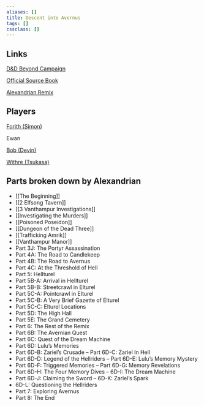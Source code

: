 ```yaml
---
aliases: []
title: Descent into Avernus
tags: []
cssclass: []
---
```


## Links

[D&D Beyond Campaign](https://www.dndbeyond.com/campaigns/1825272)

[Official Source Book](https://www.dndbeyond.com/sources/bgdia)

[Alexandrian Remix](https://thealexandrian.net/wordpress/44214/roleplaying-games/remixing-avernus)

## Players

[Forith (Simon)](https://www.dndbeyond.com/profile/Ferian/characters/46077442)

Ewan

[Bob (Devin)](https://www.dndbeyond.com/profile/Bobbert67/characters/46492309)

[Withre (Tsukasa)](https://www.dndbeyond.com/profile/tsukasa_gamer/characters/46491474)

## Parts broken down by Alexandrian

- [[The Beginning]]
- [[2 Elfsong Tavern]]
- [[3 Vanthampur Investigations]]
- [[Investigating the Murders]]
- [[Poisoned Poseidon]]
- [[Dungeon of the Dead Three]]
- [[Trafficking Amrik]]
- [[Vanthampur Manor]] 
- Part 3J: The Portyr Assassination
- Part 4A: The Road to Candlekeep
- Part 4B: The Road to Avernus
- Part 4C: At the Threshold of Hell
- Part 5: Hellturel
- Part 5B-A: Arrival in Hellturel
- Part 5B-B: Streetcrawl in Elturel
- Part 5C-A: Pointcrawl in Elturel
- Part 5C-B: A Very Brief Gazette of Elturel
- Part 5C-C: Elturel Locations
- Part 5D: The High Hall
- Part 5E: The Grand Cemetery
- Part 6: The Rest of the Remix
- Part 6B: The Avernian Quest
- Part 6C: Quest of the Dream Machine
- Part 6D: Lulu’s Memories
- Part 6D-B: Zariel’s Crusade – Part 6D-C: Zariel In Hell
- Part 6D-D: Legend of the Hellriders – Part 6D-E: Lulu’s Memory Mystery
- Part 6D-F: Triggered Memories – Part 6D-G: Memory Revelations
- Part 6D-H: The Four Memory Dives – 6D-I: The Dream Machine
- Part 6D-J: Claiming the Sword – 6D-K: Zariel’s Spark
- 6D-L: Questioning the Hellriders
- Part 7: Exploring Avernus
- Part 8: The End